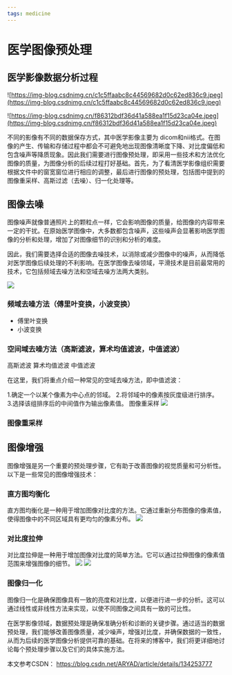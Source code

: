 ```yaml
---
tags: medicine
---
```

# 医学图像预处理

## 医学影像数据分析过程

![https://img-blog.csdnimg.cn/c1c5ffaabc8c44569682d0c62ed836c9.jpeg](https://img-blog.csdnimg.cn/c1c5ffaabc8c44569682d0c62ed836c9.jpeg)

![https://img-blog.csdnimg.cn/f86312bdf36d41a588ea1f15d23ca04e.jpeg](https://img-blog.csdnimg.cn/f86312bdf36d41a588ea1f15d23ca04e.jpeg)

不同的影像有不同的数据保存方式，其中医学影像主要为 dicom和nii格式。在图像的产生、传输和存储过程中都会不可避免地出现图像清晰度下降、对比度偏低和包含噪声等降质现象。因此我们需要进行图像预处理，即采用一些技术和方法优化图像的质量，为图像分析的后续过程打好基础。首先，为了看清医学影像组织需要根据文件中的窗宽窗位进行相应的调整，最后进行图像的预处理，包括图中提到的图像重采样、高斯过滤（去噪）、归一化处理等。

## 图像去噪

图像噪声就像普通照片上的颗粒点一样，它会影响图像的质量，给图像的内容带来一定的干扰。在原始医学图像中，大多数都包含噪声，这些噪声会显著影响医学图像的分析和处理，增加了对图像细节的识别和分析的难度。

因此，我们需要选择合适的图像去噪技术，以消除或减少图像中的噪声，从而降低对医学图像后续处理的不利影响。在医学图像去噪领域，平滑技术是目前最常用的技术，它包括频域去噪方法和空域去噪方法两大类别。

![](https://img-blog.csdnimg.cn/b50f7e244c1f40ddbe3fcde8ce25220c.webp)

### 频域去噪方法（傅里叶变换，小波变换）

- 傅里叶变换
- 小波变换

### 空间域去噪方法（高斯滤波，算术均值滤波，中值滤波）

高斯滤波
算术均值滤波
中值滤波

在这里，我们将重点介绍一种常见的空域去噪方法，即中值滤波：

1.确定一个以某个像素为中心点的邻域。
2.将邻域中的像素按灰度级进行排序。
3.选择该组排序后的中间值作为输出像素值。
图像重采样
![](https://img-blog.csdnimg.cn/3eb5da420c3e4c1fb5afff5d086240a5.webp)

### 图像重采样

## 图像增强
图像增强是另一个重要的预处理步骤，它有助于改善图像的视觉质量和可分析性。以下是一些常见的图像增强技术：

### 直方图均衡化
直方图均衡化是一种用于增加图像对比度的方法。它通过重新分布图像的像素值，使得图像中的不同区域具有更均匀的像素分布。
![](https://img-blog.csdnimg.cn/f3d7ad9fbd3e4401833b2a19af2c91b3.webp)

### 对比度拉伸
对比度拉伸是一种用于增加图像对比度的简单方法。它可以通过拉伸图像的像素值范围来增强图像的细节。
![](https://img-blog.csdnimg.cn/d09f95cb471a4261a20cdcf2f3635795.webp)
![](https://img-blog.csdnimg.cn/21761cf2425a4049b8f189799f86e79d.webp)

### 图像归一化
图像归一化是确保图像具有一致的亮度和对比度，以便进行进一步的分析。这可以通过线性或非线性方法来实现，以使不同图像之间具有一致的可比性。

在医学影像领域，数据预处理是确保准确分析和诊断的关键步骤。通过适当的数据预处理，我们能够改善图像质量，减少噪声，增强对比度，并确保数据的一致性，从而为后续的医学图像分析提供可靠的基础。在将来的博客中，我们将更详细地讨论每个预处理步骤以及它们的具体实施方法。



本文参考CSDN： https://blog.csdn.net/ARYAD/article/details/134253777